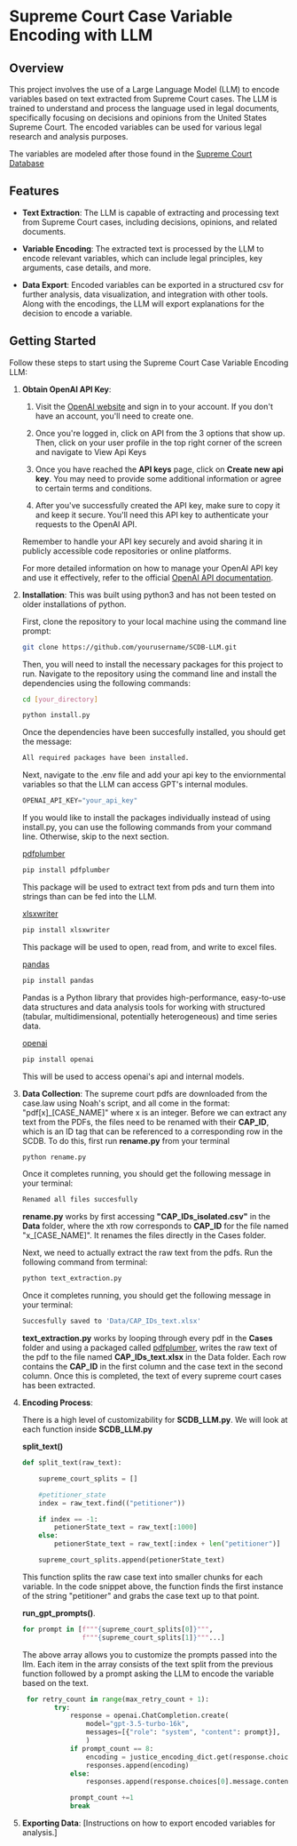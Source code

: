 # Supreme Court Case Variable Encoding with LLM

## Overview

This project involves the use of a Large Language Model (LLM) to encode variables based on text extracted from Supreme Court cases. The LLM is trained to understand and process the language used in legal documents, specifically focusing on decisions and opinions from the United States Supreme Court. The encoded variables can be used for various legal research and analysis purposes.

The variables are modeled after those found in the [Supreme Court Database](http://scdb.wustl.edu/)

## Features

- **Text Extraction**: The LLM is capable of extracting and processing text from Supreme Court cases, including decisions, opinions, and related documents.

- **Variable Encoding**: The extracted text is processed by the LLM to encode relevant variables, which can include legal principles, key arguments, case details, and more.

- **Data Export**: Encoded variables can be exported in a structured csv for further analysis, data visualization, and integration with other tools. Along with the encodings, the LLM will export explanations for the decision to encode a variable.

## Getting Started

Follow these steps to start using the Supreme Court Case Variable Encoding LLM:

1. **Obtain OpenAI API Key**:

    1. Visit the [OpenAI website](https://openai.com/) and sign in to your account. If you don't have an account, you'll need to create one.

    2. Once you're logged in, click on API from the 3 options that show up. Then, click on your user profile in the top right corner of the screen and navigate to View Api Keys

    3. Once you have reached the <strong>API keys</strong> page, click on <strong>Create new api key</strong>. You may need to provide some additional information or agree to certain terms and conditions.

    4. After you've successfully created the API key, make sure to copy it and keep it secure. You'll need this API key to authenticate your requests to the OpenAI API.

    Remember to handle your API key securely and avoid sharing it in publicly accessible code repositories or online platforms.

    For more detailed information on how to manage your OpenAI API key and use it effectively, refer to the official [OpenAI API documentation](https://platform.openai.com/docs/introduction).

2. **Installation**:
    This was built using python3 and has not been tested on older installations of python.

    First, clone the repository to your local machine using the command line prompt:

    ```bash
    git clone https://github.com/yourusername/SCDB-LLM.git
    ```

    Then, you will need to install the necessary packages for this project to run. Navigate to the repository using the command line and install the dependencies using the following commands:

    ```bash
    cd [your_directory]
    
    python install.py 
    ```

    Once the dependencies have been succesfully installed, you should get the message:

    ```bash
    All required packages have been installed.
    ```

    Next, navigate to the .env file and add your api key to the enviornmental variables so that the LLM can access GPT's internal modules.

    ```python
    OPENAI_API_KEY="your_api_key"
    ```

    If you would like to install the packages individually instead of using install.py, you can use the following commands from your command line. Otherwise, skip to the next section.

    [pdfplumber](https://pypi.org/project/pdfplumber/)

    ```bash
    pip install pdfplumber
    ```

    This package will be used to extract text from pds and turn them into strings than can be fed into the LLM.

    [xlsxwriter](https://pypi.org/project/pdfplumber/)

    ```bash
    pip install xlsxwriter
    ```

    This package will be used to open, read from, and write to excel files.

    [pandas](https://pandas.pydata.org/)

    ```bash
    pip install pandas
    ```

    Pandas is a Python library that provides high-performance, easy-to-use data structures and data analysis tools for working with structured (tabular, multidimensional, potentially heterogeneous) and time series data.

    [openai](https://github.com/openai/openai-python)

    ```bash
    pip install openai
    ```

    This will be used to access openai's api and internal models.

3. **Data Collection**: 
    The supreme court pdfs are downloaded from the case.law using Noah's script, and all come in the format: "pdf[x]_[CASE_NAME]" where x is an integer. Before we can extract any text from the PDFs, the files need to be renamed with their <strong>CAP_ID</strong>, which is an ID tag that can be referenced to a corresponding row in the SCDB. To do this, first run <strong>rename.py</strong> from your terminal

    ```bash
    python rename.py
    ```

    Once it completes running, you should get the following message in your terminal:

    ```bash
    Renamed all files succesfully
    ```

    <strong>rename.py</strong> works by first accessing <strong>"CAP_IDs_isolated.csv"</strong> in the <strong>Data</strong> folder, where the xth row corresponds to <strong>CAP_ID</strong> for the file named "x_[CASE_NAME]". It renames the files directly in the Cases folder.

    Next, we need to actually extract the raw text from the pdfs. Run the following command from terminal:

    ```bash
    python text_extraction.py
    ```

     Once it completes running, you should get the following message in your terminal:

    ```bash
    Succesfully saved to 'Data/CAP_IDs_text.xlsx'
    ```

    <strong>text_extraction.py</strong> works by looping through every pdf in the <strong>Cases</strong> folder and using a packaged called [pdfplumber](https://pypi.org/project/pdfplumber/), writes the raw text of the pdf to the file named <strong>CAP_IDs_text.xlsx</strong> in the Data folder. Each row contains the <strong>CAP_ID</strong> in the first column and the case text in the second column. Once this is completed, the text of every supreme court cases has been extracted.

4. **Encoding Process**:

    There is a high level of customizability for <strong>SCDB_LLM.py</strong>.  We will look at each function inside  <strong>SCDB_LLM.py</strong>

    <strong>split_text()</strong>

    ```python
    def split_text(raw_text):

        supreme_court_splits = []

        #petitioner_state
        index = raw_text.find(("petitioner"))

        if index == -1:
            petionerState_text = raw_text[:1000]
        else:
            petionerState_text = raw_text[:index + len("petitioner")]

        supreme_court_splits.append(petionerState_text)
    ```

    This function splits the raw case text into smaller chunks for each variable. In the code snippet above, the function finds the first instance of the string "petitioner" and grabs the case text up to that point.

    <strong>run_gpt_prompts()</strong>.

     ```python
     for prompt in [f"""{supreme_court_splits[0]}""",
                    f"""{supreme_court_splits[1]}"""...]
     ```

     The above array allows you to customize the prompts passed into the llm. Each item in the array consists of the text split from the previous function followed by a prompt asking the LLM to encode the variable based on the text.

    ```python
     for retry_count in range(max_retry_count + 1):
            try:
                response = openai.ChatCompletion.create(
                    model="gpt-3.5-turbo-16k",
                    messages=[{"role": "system", "content": prompt}],
                    )
                if prompt_count == 8:
                    encoding = justice_encoding_dict.get(response.choices[0].message.content)
                    responses.append(encoding)
                else:
                    responses.append(response.choices[0].message.content)

                prompt_count +=1
                break
     ```

5. **Exporting Data**: [Instructions on how to export encoded variables for analysis.]
